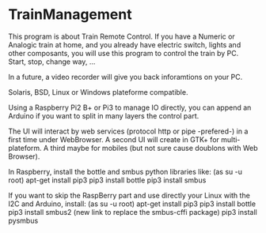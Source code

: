 # TrainManagement

This program is about Train Remote Control.
If you have a Numeric or Analogic train at home, and you already have electric switch, lights and other composants,
you will use this program to control the train by PC.
Start, stop, change way, ...

In a future, a video recorder will give you back inforamtions on your PC.

Solaris, BSD, Linux or Windows plateforme compatible.

Using a Raspberry Pi2 B+ or Pi3 to manage IO directly,
you can append an Arduino if you want to split in many layers the control part.

The UI will interact by web services (protocol http or pipe -prefered-) in a first time under WebBrowser.
A second UI will create in GTK+ for multi-plateform. A third maybe for mobiles (but not sure cause doublons with Web Browser).

In Raspberry, install the bottle and smbus python libraries like:
(as su -u root)
apt-get install pip3
pip3 install bottle
pip3 install smbus

If you want to skip the RaspBerry part and use directly your Linux with the I2C and Arduino, install:
(as su -u root)
apt-get install pip3
pip3 install bottle
pip3 install smbus2 (new link to replace the smbus-cffi package)
pip3 install pysmbus
